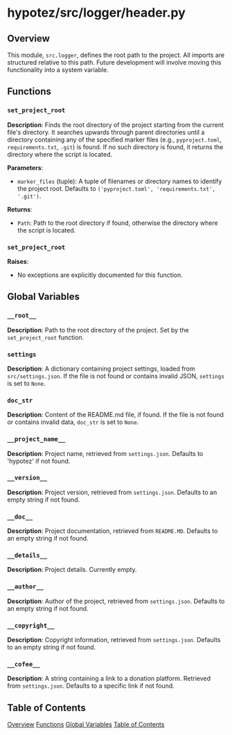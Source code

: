 # hypotez/src/logger/header.py

## Overview

This module, `src.logger`, defines the root path to the project.  All imports are structured relative to this path.  Future development will involve moving this functionality into a system variable.


## Functions

### `set_project_root`

**Description**: Finds the root directory of the project starting from the current file's directory. It searches upwards through parent directories until a directory containing any of the specified marker files (e.g., `pyproject.toml`, `requirements.txt`, `.git`) is found.  If no such directory is found, it returns the directory where the script is located.

**Parameters**:

- `marker_files` (tuple): A tuple of filenames or directory names to identify the project root.  Defaults to `('pyproject.toml', 'requirements.txt', '.git')`.

**Returns**:

- `Path`: Path to the root directory if found, otherwise the directory where the script is located.


### `set_project_root`


**Raises**:

- No exceptions are explicitly documented for this function.


## Global Variables

### `__root__`

**Description**: Path to the root directory of the project. Set by the `set_project_root` function.


### `settings`

**Description**: A dictionary containing project settings, loaded from `src/settings.json`.  If the file is not found or contains invalid JSON, `settings` is set to `None`.

### `doc_str`

**Description**: Content of the README.md file, if found.  If the file is not found or contains invalid data, `doc_str` is set to `None`.


### `__project_name__`

**Description**: Project name, retrieved from `settings.json`. Defaults to 'hypotez' if not found.


### `__version__`

**Description**: Project version, retrieved from `settings.json`. Defaults to an empty string if not found.


### `__doc__`

**Description**: Project documentation, retrieved from `README.MD`. Defaults to an empty string if not found.


### `__details__`

**Description**: Project details. Currently empty.


### `__author__`

**Description**: Author of the project, retrieved from `settings.json`. Defaults to an empty string if not found.


### `__copyright__`

**Description**: Copyright information, retrieved from `settings.json`. Defaults to an empty string if not found.


### `__cofee__`

**Description**: A string containing a link to a donation platform.  Retrieved from `settings.json`. Defaults to a specific link if not found.


## Table of Contents

[Overview](#overview)
[Functions](#functions)
[Global Variables](#global-variables)
[Table of Contents](#table-of-contents)